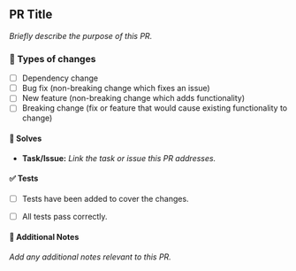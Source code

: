 ## PR Title

_Briefly describe the purpose of this PR._

### 🚀 Types of changes

- [ ] Dependency change
- [ ] Bug fix (non-breaking change which fixes an issue)
- [ ] New feature (non-breaking change which adds functionality)
- [ ] Breaking change (fix or feature that would cause existing functionality to change)

#### 🎯 Solves

- **Task/Issue:** _Link the task or issue this PR addresses._

#### ✅ Tests

- [ ] Tests have been added to cover the changes.
- [ ] All tests pass correctly.


#### 📝 Additional Notes

_Add any additional notes relevant to this PR._
